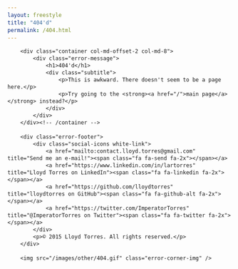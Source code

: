 ```yaml
---
layout: freestyle
title: "404'd"
permalink: /404.html
---
```


<div class="error-background">

        <div class="container col-md-offset-2 col-md-8">
            <div class="error-message">
                <h1>404'd</h1>
                <div class="subtitle">
                    <p>This is awkward. There doesn't seem to be a page here.</p>
                    <p>Try going to the <strong><a href="/">main page</a></strong> instead?</p>
                </div>
            </div>
        </div><!-- /container -->

        <div class="error-footer">
            <div class="social-icons white-link">
                <a href="mailto:contact.lloyd.torres@gmail.com" title="Send me an e-mail!"><span class="fa fa-send fa-2x"></span></a>
                <a href="https://www.linkedin.com/in/lartorres" title="Lloyd Torres on LinkedIn"><span class="fa fa-linkedin fa-2x"></span></a>
                <a href="https://github.com/lloydtorres" title="lloydtorres on GitHub"><span class="fa fa-github-alt fa-2x"></span></a>
                <a href="https://twitter.com/ImperatorTorres" title="@ImperatorTorres on Twitter"><span class="fa fa-twitter fa-2x"></span></a>
            </div>
            <p>© 2015 Lloyd Torres. All rights reserved.</p>
        </div>

        <img src="/images/other/404.gif" class="error-corner-img" />

</div>

